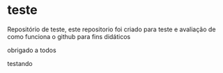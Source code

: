 # teste
Repositório de teste, este repositorio foi criado para teste e avaliação de como funciona o github
para fins didáticos

obrigado a todos

testando
